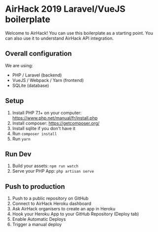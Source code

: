 # AirHack 2019 Laravel/VueJS boilerplate

Welcome to AirHack! You can use this boilerplate as a starting point.
You can also use it to understand AirHack API integration.

## Overall configuration

We are using: 
* PHP / Laravel (backend)
* VueJS / Webpack / Yarn (frontend)
* SQLite (database)


## Setup

1. Install PHP 7.1+ on your computer: https://www.php.net/manual/fr/install.php
2. Install composer: https://getcomposer.org/
3. Install sqlite if you don't have it
4. Run `composer install`
5. Run `yarn`

## Run Dev

1. Build your assets: `npm run watch`
2. Serve your PHP App: `php artisan serve`

## Push to production

1. Push to a public repository on GitHub
2. Connect to AirHack Heroku dashboard
3. Ask AirHack organisers to create an app in Heroku
4. Hook your Heroku App to your GitHub Repository (Deploy tab)
5. Enable Automatic Deploys
6. Trigger a manual deploy

